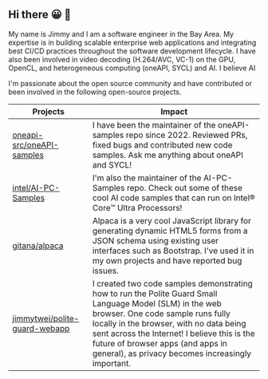 ## Hi there 😀 👋

My name is Jimmy and I am a software engineer in the Bay Area. My expertise is in building scalable enterprise web applications and integrating best CI/CD practices throughout the software development lifecycle. I have also been involved in video decoding (H.264/AVC, VC-1) on the GPU, OpenCL, and heterogeneous computing (oneAPI, SYCL) and AI. I believe AI 

I'm passionate about the open source community and have contributed or been involved in the following open-source projects.
 
| Projects                                                                          | Impact      |
| --------------------------------------------------------------------------------- | ----------- |
| [oneapi-src/oneAPI-samples](https://github.com/oneapi-src/oneAPI-samples)         | I have been the maintainer of the oneAPI-samples repo since 2022. Reviewed PRs, fixed bugs and contributed new code samples. Ask me anything about oneAPI and SYCL! |
| [intel/AI-PC-Samples](https://github.com/intel/AI-PC-Samples)                     | I'm also the maintainer of the AI-PC-Samples repo. Check out some of these cool AI code samples that can run on Intel® Core™ Ultra Processors! | 
| [gitana/alpaca](https://github.com/gitana/alpaca)                                 | Alpaca is a very cool JavaScript library for generating dynamic HTML5 forms from a JSON schema using existing user interfaces such as Bootstrap. I've used it in my own projects and have reported bug issues. |
| [jimmytwei/polite-guard-webapp](https://github.com/jimmytwei/polite-guard-webapp) | I created two code samples demonstrating how to run the Polite Guard Small Language Model (SLM) in the web browser. One code sample runs fully locally in the browser, with no data being sent across the Internet! I believe this is the future of browser apps (and apps in general), as privacy becomes increasingly important. |
